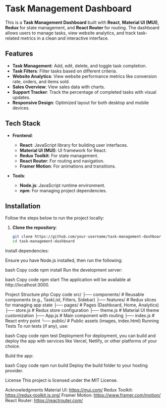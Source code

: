 # Task Management Dashboard

This is a **Task Management Dashboard** built with **React**, **Material UI (MUI)**, **Redux** for state management, and **React Router** for routing. The dashboard allows users to manage tasks, view website analytics, and track task-related metrics in a clean and interactive interface.

## Features

- **Task Management**: Add, edit, delete, and toggle task completion.
- **Task Filters**: Filter tasks based on different criteria.
- **Website Analytics**: View website performance metrics like conversion rate, orders, and items sold.
- **Sales Overview**: View sales data with charts.
- **Support Tracker**: Track the percentage of completed tasks with visual updates.
- **Responsive Design**: Optimized layout for both desktop and mobile devices.

## Tech Stack

- **Frontend**:
  - **React**: JavaScript library for building user interfaces.
  - **Material UI (MUI)**: UI framework for React.
  - **Redux Toolkit**: For state management.
  - **React Router**: For routing and navigation.
  - **Framer Motion**: For animations and transitions.
  
- **Tools**:
  - **Node.js**: JavaScript runtime environment.
  - **npm**: For managing project dependencies.

## Installation

Follow the steps below to run the project locally:

1. **Clone the repository**:

   ```bash
   git clone https://github.com/your-username/task-management-dashboard.git
   cd task-management-dashboard
Install dependencies:

Ensure you have Node.js installed, then run the following:

bash
Copy code
npm install
Run the development server:

bash
Copy code
npm start
The application will be available at http://localhost:3000.

Project Structure
php
Copy code
src/
├── components/            # Reusable components (e.g., TaskList, Filters, Sidebar)
├── features/              # Redux slices for managing app state
├── pages/                 # Pages (Dashboard, Home, Analytics)
├── store.js               # Redux store configuration
├── theme.js               # Material UI theme customization
├── App.js                 # Main component with routing
├── index.js               # React entry point
└── public/                # Public assets (images, index.html)
Running Tests
To run tests (if any), use:

bash
Copy code
npm test
Deployment
For deployment, you can build and deploy the app with services like Vercel, Netlify, or other platforms of your choice.

Build the app:

bash
Copy code
npm run build
Deploy the build folder to your hosting provider.

License
This project is licensed under the MIT License.

Acknowledgments
Material UI: https://mui.com/
Redux Toolkit: https://redux-toolkit.js.org/
Framer Motion: https://www.framer.com/motion/
React Router: https://reactrouter.com/
